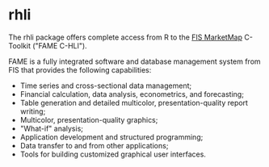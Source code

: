 # rhli
The rhli package offers complete access from R to the [FIS MarketMap](https://fame.sungard.com/support.html) 
C-Toolkit ("FAME C-HLI"). 

FAME is a fully integrated software and database 
management system from FIS that provides the following capabilities: 
* Time series and cross-sectional data management;
* Financial calculation, data analysis, econometrics, and forecasting;
* Table generation and detailed multicolor, presentation-quality report writing;
* Multicolor, presentation-quality graphics;
* "What-if" analysis;
* Application development and structured programming;
* Data transfer to and from other applications;
* Tools for building customized graphical user interfaces.
